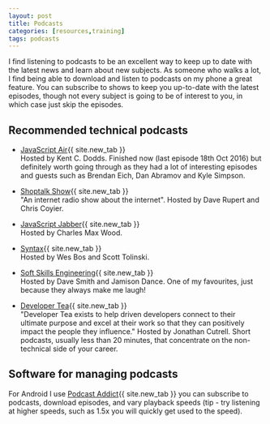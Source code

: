 ```yaml
---
layout: post
title: Podcasts
categories: [resources,training]
tags: podcasts
---
```

I find listening to podcasts to be an excellent way to keep up to date with the latest news and learn about new subjects.  As someone who walks a lot, I find being able to download and listen to podcasts on my phone a great feature.  You can subscribe to shows to keep you up-to-date with the latest episodes, though not every subject is going to be of interest to you, in which case just skip the episodes.

<!--more-->

## Recommended technical podcasts

* [JavaScript Air](https://javascriptair.com/){{ site.new_tab }}  
Hosted by Kent C. Dodds.
Finished now (last episode 18th Oct 2016) but definitely worth going through as they had a lot of interesting episodes and guests such as Brendan Eich, Dan Abramov and Kyle Simpson.

* [Shoptalk Show](http://shoptalkshow.com/){{ site.new_tab }}  
"An internet radio show about the internet". Hosted by Dave Rupert and Chris Coyier.

* [JavaScript Jabber](https://devchat.tv/js-jabber){{ site.new_tab }}  
Hosted by Charles Max Wood.

* [Syntax](https://syntax.fm/){{ site.new_tab }}  
Hosted by Wes Bos and Scott Tolinski.

* [Soft Skills Engineering](https://softskills.audio/){{ site.new_tab }}  
Hosted by Dave Smith and Jamison Dance.  One of my favourites, just because they always make me laugh!

* [Developer Tea](https://developertea.simplecast.fm/){{ site.new_tab }}  
"Developer Tea exists to help driven developers connect to their ultimate purpose and excel at their work so that they can positively impact the people they influence." Hosted by Jonathan Cutrell.
Short podcasts, usually less than 20 minutes, that concentrate on the non-technical side of your career.

## Software for managing podcasts

For Android I use [Podcast Addict](https://play.google.com/store/apps/details?id=com.bambuna.podcastaddict){{ site.new_tab }} you can subscribe to podcasts, download episodes, and vary playback speeds (tip - try listening at higher speeds, such as 1.5x you will quickly get used to the speed).